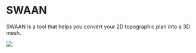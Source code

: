 # SWAAN

SWAAN is a tool that helps you convert your 2D topographic plan into a 3D mesh.

![](Assets/SWAAN_png1)
